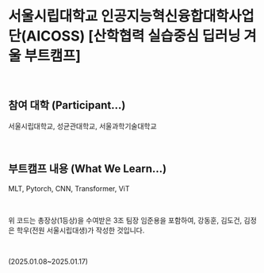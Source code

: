 # 서울시립대학교 인공지능혁신융합대학사업단(AICOSS) [산학협력 실습중심 딥러닝 겨울 부트캠프]   

<br />

## 참여 대학 (Participant...)
서울시립대학교, 성균관대학교, 서울과학기술대학교

<br />

## 부트캠프 내용 (What We Learn...)   
MLT, Pytorch, CNN, Transformer, ViT

<br />

위 코드는 총장상(1등상)을 수여받은 3조 팀장 임준용을 포함하여, 강동훈, 김도건, 김정은 학우(전원 서울시립대생)가 작성한 것입니다.

<br />

(2025.01.08~2025.01.17)
